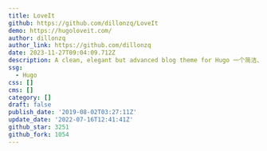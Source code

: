 ```yaml
---
title: LoveIt
github: https://github.com/dillonzq/LoveIt
demo: https://hugoloveit.com/
author: dillonzq
author_link: https://github.com/dillonzq
date: 2023-11-27T09:04:09.712Z
description: A clean, elegant but advanced blog theme for Hugo 一个简洁、优雅且高效的 Hugo 主题
ssg:
  - Hugo
css: []
cms: []
category: []
draft: false
publish_date: '2019-08-02T03:27:11Z'
update_date: '2022-07-16T12:41:41Z'
github_star: 3251
github_fork: 1054
---
```

